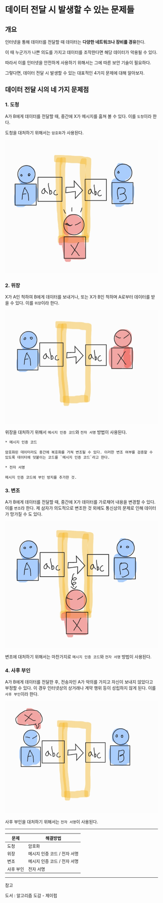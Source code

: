 # 데이터 전달 시 발생할 수 있는 문제들

## 개요

인터넷을 통해 데이터를 전달할 때 데이터는 **다양한 네트워크나 장비를 경유**한다.

이 때 누군가가 나쁜 의도를 가지고 데이터를 조작한다면 해당 데이터가 악용될 수 있다.

따라서 이를 인터넷을 안전하게 사용하기 위해서는 그에 따른 보안 기술이 필요하다.

그렇다면, 데이터 전달 시 발생할 수 있는 대표적인 4가지 문제에 대해 알아보자.

## 데이터 전달 시의 네 가지 문제점


### 1. 도청

A가 B에게 데이터를 전달할 때, 중간에 X가 메시지를 훔쳐 볼 수 있다. 이를 `도청`이라 한다.

도청을 대처하기 위해서는 `암호화`가 사용된다.

![도청](images/1.png)

### 2. 위장

X가 A인 척하여 B에게 데이터를 보내거나, 또는 X가 B인 척하며 A로부터 데이터를 받을 수 있다. 이를 `위장`이라 한다.

![위장](images/2.png)

위장을 대처하기 위해서 `메시지 인증 코드`와 `전자 서명` 방법이 사용된다.

```
* 메시지 인증 코드  

암호화된 데이터라도 중간에 복호화를 거쳐 변조될 수 있다. 이러한 변조 여부를 검증할 수 있도록 데이터에 덧붙이는 코드를 `메시지 인증 코드`라고 한다.

* 전자 서명

메시지 인증 코드에 부인 방지를 추가한 것.
```
### 3. 변조

A가 B에게 데이터를 전달할 때, 중간에 X가 데이터를 가로채어 내용을 변경할 수 있다. 이를 `변조`라 한다.
제 삼자가 의도적으로 변조한 것 외에도 통신상의 문제로 인해 데이터가 망가질 수 도 있다.

![변조](images/3.png)

변조에 대처하기 위해서는 마찬가지로 `메시지 인증 코드`와 `전자 서명` 방법이 사용된다.

### 4. 사후 부인

A가 B에게 데이터를 전달한 후, 전송자인 A가 악의를 가지고 자신이 보내지 않았다고 부정할 수 있다. 이 경우 인터넷상의 상거래나 계약 행위 등이 성립하지 않게 된다. 이를 `사후 부인`이라 한다. 

![사후 부인](images/4.png)

사후 부인을 대처하기 위해서는 `전자 서명`이 사용된다.

---

|문제|해결방법|
|---|---|
|도청|암호화|
|위장|메시지 인증 코드 / 전자 서명|
|변조|메시지 인증 코드 / 전자 서명|
|사후 부인|전자 서명|

---

참고

도서 : 알고리즘 도감 - 제이펍